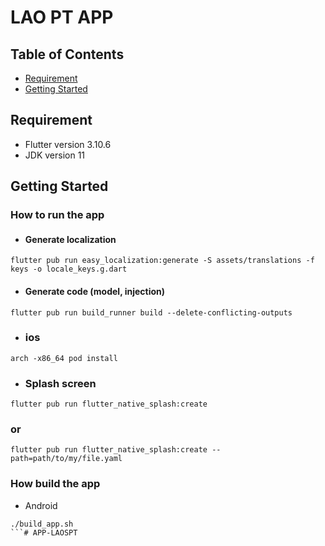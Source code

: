 # LAO PT APP

## Table of Contents

- [Requirement](#requirdment)
- [Getting Started](#getting_started)


## Requirement <a name = "requirdment"></a>
- Flutter version 3.10.6
- JDK version 11

## Getting Started <a name = "getting_started"></a>

### How to run the app

- #### Generate localization <img src="https://raw.githubusercontent.com/FortAwesome/Font-Awesome/6.x/svgs/solid/language.svg" width="20" height="15">
```
flutter pub run easy_localization:generate -S assets/translations -f keys -o locale_keys.g.dart
```
- #### Generate code (model, injection)
```
flutter pub run build_runner build --delete-conflicting-outputs
```

- ### ios
```
arch -x86_64 pod install
```

- ### Splash screen
```
flutter pub run flutter_native_splash:create
```
### or
```
flutter pub run flutter_native_splash:create --path=path/to/my/file.yaml
```
### How build the app
- Android
```
./build_app.sh
```# APP-LAOSPT
